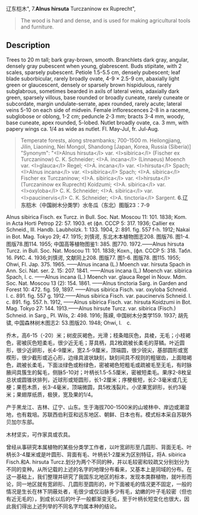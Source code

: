 辽东桤木",
7.**Alnus hirsuta** Turczaninow ex Ruprecht",

> The wood is hard and dense, and is used for making agricultural tools and furniture.

## Description
Trees to 20 m tall; bark gray-brown, smooth. Branchlets dark gray, angular, densely gray pubescent when young, glabrescent. Buds stipitate, with 2 scales, sparsely pubescent. Petiole 1.5-5.5 cm, densely pubescent; leaf blade suborbicular, rarely broadly ovate, 4-9 ×  2.5-9 cm, abaxially light green or glaucescent, densely or sparsely brown hispidulous, rarely subglabrous, sometimes bearded in axils of lateral veins, adaxially dark green, sparsely villous, base rounded or broadly cuneate, rarely cuneate or subcordate, margin undulate-serrate, apex rounded, rarely acute; lateral veins 5-10 on each side of midvein. Female inflorescences 2-8 in a raceme, subglobose or oblong, 1-2 cm; peduncle 2-3 mm; bracts 3-4 mm, woody, base cuneate, apex rounded, 5-lobed. Nutlet broadly ovate, ca. 3 mm, with papery wings ca. 1/4 as wide as nutlet. Fl. May-Jul, fr. Jul-Aug.

> Temperate forests, along streambanks; 700-1500 m. Heilongjiang, Jilin, Liaoning, Nei Mongol, Shandong [Japan, Korea, Russia (Siberia)]
  "Synonym": "&lt;I&gt;Alnus hirsuta&lt;/I&gt; var. &lt;I&gt;sibirica&lt;/I&gt; (Fischer ex Turczaninow) C. K. Schneider; &lt;I&gt;A. incana&lt;/I&gt; (Linnaeus) Moench var. &lt;I&gt;glauca&lt;/I&gt; Regel; &lt;I&gt;A. incana&lt;/I&gt; var. &lt;I&gt;hirsuta&lt;/I&gt; Spach; &lt;I&gt;Alnus incana&lt;/I&gt; var. &lt;I&gt;sibirica&lt;/I&gt; Spach; &lt;I&gt;A. sibirica&lt;/I&gt; Fischer ex Turczaninow; &lt;I&gt;A. sibirica&lt;/I&gt; var. &lt;I&gt;hirsuta&lt;/I&gt; (Turczaninow ex Ruprecht) Koidzumi; &lt;I&gt;A. sibirica&lt;/I&gt; var. &lt;I&gt;oxyloba&lt;/I&gt; C. K. Schneider; &lt;I&gt;A. sibirica&lt;/I&gt; var. &lt;I&gt;paucinervis&lt;/I&gt; C. K. Schneider; &lt;I&gt;A. tinctoria&lt;/I&gt; Sargent.
**6.辽东桤木（中国树木分类学）水冬瓜（东北）图版23：7-9**

Alnus sibirica Fisch. ex Turcz. in Bull. Soc. Nat. Moscou 11: 101. 1838; Kom. in Acta Horti Petrop 22: 57. 1903. et (фл. CCCP 5: 317. 1936; Callier ex Schneid., Ill. Handb. Laubholzk. 1: 133. 1904, 2: 891. fig. 557 f-h. 1912; Nakai in Bot. Mag. Tokyo 29; 47. 1915; 刘慎谔, 东北木本植物图志208. 图版76. 图1-4.图版78.图114. 1955; 中国高等植物图鉴1: 385. 图770. 1972.——Alnus hirsuta Turcz. in Bull. Soc. Nat. Moscou 11: 101. 1838; Koxn., (фл. CCCP 5: 318. Табл. 16. РИС. 4. 1936;刘慎谔, 文献同上208. 图版77. 图1-6. 图版78. 图115. 1955; Ohwi, Fl. Jap. 375. 1965. ——Alnus incana (L.) Moench var. hirsuta Spach in Ann. Sci. Nat. ser. 2. 15: 207. 1841. ——Alnus incana (L.) Moench var. sibirica Spach, l. c. ——Alnus incana (L.) Moench var. glauca Regel in Nouv. Mdm. Soc. Nat. Moscou 13 (2): 154. 1861. ——Alnus tinctoria Sarg. in Garden and Forest 10: 472. fig. 59, 1897. ——Alnus sibirica Fisch. var. oxyloba Schneid. l. c. 891. fig. 557 g. 1912.——Alnus sibirica Fisch. var. paucinervis Schneid. l. c. 891. fig. 557. h. 1912, ——Alnus sibirica Fisch. var. hirsuta Koidzumi in Bot. Mag. Tokyo 27: 144. 1913.——Alnus hirsute Turcz. var. sibirica (Fisch.) Schneid. in Sarg., Pl. Wils, 2: 498. 1916; 陈嵘, 中国树木分类学159. 1937; 胡先骕, 中国森林树木图志2: 53.图版20. 1948; Ohwi, l.　c.

乔木，高6-15（-20）米；树皮灰褐色，光滑；枝条暗灰色，具棱，无毛；小枝褐色，密被灰色短柔毛，很少近无毛；芽具柄，具2枚疏被长柔毛的芽鳞。叶近圆形，很少近卵形，长4-9厘米，宽2.5-9厘米，顶端圆，很少锐尖，基部圆形或宽楔形，很少截形或近心形，边缘具波状缺刻，缺刻间具不规则的粗锯齿，上面暗褐色，疏被长柔毛，下面淡绿色或粉绿色，密被褐色短粗毛或疏被毛至无毛，有时脉腋间具簇生的髯毛，侧脉5-10对；叶柄长1.5-5.5厘米，密被短柔毛。果序2-8枚呈总状或圆锥状排列，近球形或矩圆形，长1-2厘米；序梗极短，长2-3毫米或几无梗；果苞木质，长3-4毫米，顶端微圆，具5枚浅裂片。小坚果宽卵形，长约3毫米；果翅厚纸质，极狭，宽及果的1/4。

产于黑龙江、吉林、辽宁、山东。生于海拔700-1500米的山坡林中、岸边或潮湿地，也有栽培。苏联西伯利亚和远东地区、朝鲜、日本也有。模式标本采自苏联外贝加尔东部。

木材坚实，可作家具或农具。

曾经从事研究本属植物的某些分类学工作者，以叶宽卵形至几圆形、背面无毛、叶柄长3-4厘米或是叶圆形、背面有毛、叶柄长1-2厘米为区别特征，将A. sibirica Fisch.和A. hirsuta Turcz.划分为两个不同的种，并以毛较密和较疏又分别划分为不同的变种。从所记载的上述的名字的地理分布看来，又基本上是同域的分布。在这一基础上，我们整理并研究了我国东北地区的标本，发现本类群植物，就叶形而论，同一地区就有宽卵形、几圆形至圆形的，叶下面被毛的情况更不固定，一般的情况是生长在林下阴蔽处者，毛很少或仅沿脉多少有毛，幼嫩的叶子毛较密（但也有近无毛的），到成长以后的叶子一般都渐变无毛，至于叶柄长短变化也很大，因此我们得出上述列举的不同名字均属本种的结论。
